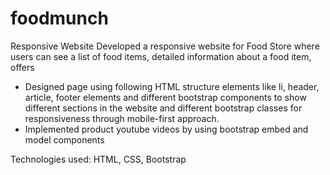 # foodmunch
Responsive Website
Developed a responsive website for Food Store where users can see a list of food items, detailed information about a food item, offers

- Designed page using following HTML structure elements like li, header, article, footer elements and different bootstrap components to show different sections in the website and different bootstrap classes for responsiveness through mobile-first approach.
- Implemented product youtube videos by using bootstrap embed and model components

Technologies used: HTML, CSS, Bootstrap
